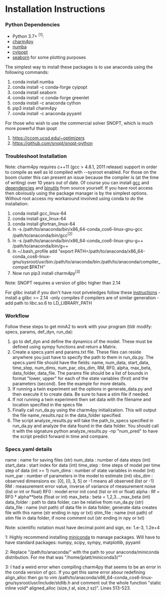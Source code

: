 # Installation Instructions

### Python Dependencies
- Python 3.7+ <sup>[1]</sup>:
- [charm4py](https://charm4py.readthedocs.io/en/latest/install.html)
- [numba](https://numba.readthedocs.io/en/stable/user/installing.html)
- [cyipopt](https://github.com/mechmotum/cyipopt)
- [seaborn](https://seaborn.pydata.org/installing.html) for some plotting purposes

The simplest way to install these packages is to use anaconda using the following commands: 
1. conda install numba
2. conda install -c conda-forge cyipopt
3. conda install seaborn
4. conda install -c conda-forge greenlet
5. conda install -c anaconda cython
6. pip3 install charm4py
7. conda install -c anaconda pyyaml

For those who wish to use the commercial solver SNOPT, which is much more powerful than ipopt
1. https://ccom.ucsd.edu/~optimizers
2. https://github.com/snopt/snopt-python

### Troubleshoot Installation
Note: charm4py requires c++11 (gcc > 4.8.1, 2011 release) support in order to compile as well as ld compiled with --sysroot enabled.  For those on the boom cluster this can present an issue because the compiler is (at the time of writing) over 10 years out of date.  Of course you can install [gcc](https://superuser.com/questions/986949/upgrading-gcc-for-a-specific-user-account) and [dependencies](https://gcc.gnu.org/wiki/InstallingGCC) and [binutils](https://www.gnu.org/software/binutils/) from source yourself.  If you have root access then obviously using the package manager is by the simplest options.  Without root access my workaround involved using conda to do the installation:
1. conda install gcc_linux-64
2. conda install gxx_linux-64
3. conda install gfortran_linux-64
4. ln -s /path/to/anaconda/bin/x86_64-conda_cos6-linux-gnu-gcc /path/to/anaconda/bin/gcc<sup>[2]</sup>
5. ln -s /path/to/anaconda/bin/x86_64-conda_cos6-linux-gnu-g++ /path/to/anaconda/bin/g++
6. In ~/.bash_profile add "export PATH=/path/to/anaconda/x86_64-conda_cos6-linux-gnu/sysroot/usr/bin:/path/to/anaconda/bin:/path/to/anaconda/compiler_compat:$PATH"
7. Now run pip3 install charm4py<sup>[3]</sup>

Note: SNOPT requires a version of glibc higher than 2.14

For glibc install if you don't have root priveledges follow these [instructions](https://unix.stackexchange.com/questions/176489/how-to-update-glibc-to-2-14-in-centos-6-5)
-install a glibc >= 2.14
-only compiles if compilers are of similar generation
-add path to libc.so.6 to LD_LIBRARY_PATH

### Workflow
Follow these steps to get minA2 to work with your program (tldr modify: specs, params, def_dyn, run_da):
1. go to def_dyn and define the dynamics of the model.  These must be defined using sympy functions and return a Matrix.
2. Create a specs.yaml and params.txt file.  These files can reside anywhere you just have to specify the path to them in run_da.py.  The specs.yaml file should have the fields: name, num_data, start_data, time_step, num_dims, num_par, obs_dim, RM, RF0, alpha, max_beta, data_folder, data_file.  The params file should be a list of bounds in format "lower, upper" for each of the state variables (first) and the parameters (second).  See the example for more details.
3. If running a twin experiment set the options in generate_data.py and then execute it to create data.  Be sure to have a stim file if needed.
4. If not running a twin experiment then set data with the filename and location specified in the specs file
5. Finally call run_da.py using the charm4py initialization.  This will output the file name_results.npz in the data_folder specified.
6. The script analyze_results.py will take the path_to_specs specified in run_da.py and analyze the data found in the data folder.  You should call it with the signature python analyze_results.py -np "num_pred" to have the script predict forward in time and compare.

### Specs.yaml details
name             : name for saving files (str)
num_data         : number of data steps (int)
start_data       : start index for data (int)
time_step        : time steps of model per time step of data (int >= 1)
num_dims         : number of state variables in model (int)
num_par          : number of parameters in the model to estimate (int)
obs_dim          : observed dimensions ex: [0], [0, 3, 5] or -1 means all observed (list or -1)
RM               : measurement error value, inverse of variance of measurement noise (list or int or float)
RF0              : model error init cond (list or int or float)
alpha            : Rf = RF0 * alpha**beta (float or int)
max_beta         : beta = 1,2,3...,max_beta (int)
data_folder      : path to data folder, can be relative from run_da.py (str)
data_file        : name (not path) of data file in data folder, generate data creates file with this name (str ending in npy or txt)
stim_file        : name (not path) of stim file in data folder, if none comment out (str ending in npy or txt)

Note: scientific notation must have decimal point and sign, ex: 1.e-3, 1.2e+4



<a>1</a>: Highly recommend installing [miniconda](https://docs.conda.io/en/latest/miniconda.html) to manage packages.  Will have to have standard packages: numpy, scipy, sympy, matplotlib, pyyaml

<a>2</a>: Replace "/path/to/anaconda/" with the path to your anaconda/miniconda distribution.  For me that was "/home/jplatt/miniconda3/""

<a>3</a>: I had a weird error when compiling charm4py that seems to be an error in the conda version of gcc.  If you get this same error abour redefining align_alloc then go to vim /path/to/anaconda/x86_64-conda_cos6-linux-gnu/sysroot/usr/include/stdlib.h and comment out the whole function "static inline void* aligned_alloc (size_t al, size_t sz)".  Lines 513-523.